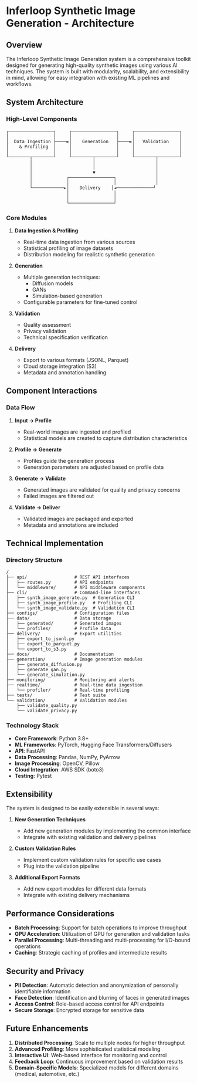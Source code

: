 # Inferloop Synthetic Image Generation - Architecture

## Overview

The Inferloop Synthetic Image Generation system is a comprehensive toolkit designed for generating high-quality synthetic images using various AI techniques. The system is built with modularity, scalability, and extensibility in mind, allowing for easy integration with existing ML pipelines and workflows.

## System Architecture

### High-Level Components

```
┌─────────────────┐     ┌─────────────────┐     ┌─────────────────┐
│                 │     │                 │     │                 │
│  Data Ingestion ├────►│    Generation   ├────►│   Validation    │
│    & Profiling  │     │                 │     │                 │
│                 │     │                 │     │                 │
└────────┬────────┘     └────────┬────────┘     └────────┬────────┘
         │                       │                       │
         │                       │                       │
         │                       ▼                       │
         │             ┌─────────────────┐               │
         │             │                 │               │
         └────────────►│    Delivery    │◄──────────────┘
                       │                 │
                       │                 │
                       └─────────────────┘
```

### Core Modules

1. **Data Ingestion & Profiling**
   - Real-time data ingestion from various sources
   - Statistical profiling of image datasets
   - Distribution modeling for realistic synthetic generation

2. **Generation**
   - Multiple generation techniques:
     - Diffusion models
     - GANs
     - Simulation-based generation
   - Configurable parameters for fine-tuned control

3. **Validation**
   - Quality assessment
   - Privacy validation
   - Technical specification verification

4. **Delivery**
   - Export to various formats (JSONL, Parquet)
   - Cloud storage integration (S3)
   - Metadata and annotation handling

## Component Interactions

### Data Flow

1. **Input → Profile**
   - Real-world images are ingested and profiled
   - Statistical models are created to capture distribution characteristics

2. **Profile → Generate**
   - Profiles guide the generation process
   - Generation parameters are adjusted based on profile data

3. **Generate → Validate**
   - Generated images are validated for quality and privacy concerns
   - Failed images are filtered out

4. **Validate → Deliver**
   - Validated images are packaged and exported
   - Metadata and annotations are included

## Technical Implementation

### Directory Structure

```
/
├── api/                  # REST API interfaces
│   ├── routes.py         # API endpoints
│   └── middleware/       # API middleware components
├── cli/                  # Command-line interfaces
│   ├── synth_image_generate.py  # Generation CLI
│   ├── synth_image_profile.py   # Profiling CLI
│   └── synth_image_validate.py  # Validation CLI
├── configs/              # Configuration files
├── data/                 # Data storage
│   ├── generated/        # Generated images
│   └── profiles/         # Profile data
├── delivery/             # Export utilities
│   ├── export_to_jsonl.py
│   ├── export_to_parquet.py
│   └── export_to_s3.py
├── docs/                 # Documentation
├── generation/           # Image generation modules
│   ├── generate_diffusion.py
│   ├── generate_gan.py
│   └── generate_simulation.py
├── monitoring/           # Monitoring and alerts
├── realtime/             # Real-time data ingestion
│   └── profiler/         # Real-time profiling
├── tests/                # Test suite
└── validation/           # Validation modules
    ├── validate_quality.py
    └── validate_privacy.py
```

### Technology Stack

- **Core Framework**: Python 3.8+
- **ML Frameworks**: PyTorch, Hugging Face Transformers/Diffusers
- **API**: FastAPI
- **Data Processing**: Pandas, NumPy, PyArrow
- **Image Processing**: OpenCV, Pillow
- **Cloud Integration**: AWS SDK (boto3)
- **Testing**: Pytest

## Extensibility

The system is designed to be easily extensible in several ways:

1. **New Generation Techniques**
   - Add new generation modules by implementing the common interface
   - Integrate with existing validation and delivery pipelines

2. **Custom Validation Rules**
   - Implement custom validation rules for specific use cases
   - Plug into the validation pipeline

3. **Additional Export Formats**
   - Add new export modules for different data formats
   - Integrate with existing delivery mechanisms

## Performance Considerations

- **Batch Processing**: Support for batch operations to improve throughput
- **GPU Acceleration**: Utilization of GPU for generation and validation tasks
- **Parallel Processing**: Multi-threading and multi-processing for I/O-bound operations
- **Caching**: Strategic caching of profiles and intermediate results

## Security and Privacy

- **PII Detection**: Automatic detection and anonymization of personally identifiable information
- **Face Detection**: Identification and blurring of faces in generated images
- **Access Control**: Role-based access control for API endpoints
- **Secure Storage**: Encrypted storage for sensitive data

## Future Enhancements

1. **Distributed Processing**: Scale to multiple nodes for higher throughput
2. **Advanced Profiling**: More sophisticated statistical modeling
3. **Interactive UI**: Web-based interface for monitoring and control
4. **Feedback Loop**: Continuous improvement based on validation results
5. **Domain-Specific Models**: Specialized models for different domains (medical, automotive, etc.)
